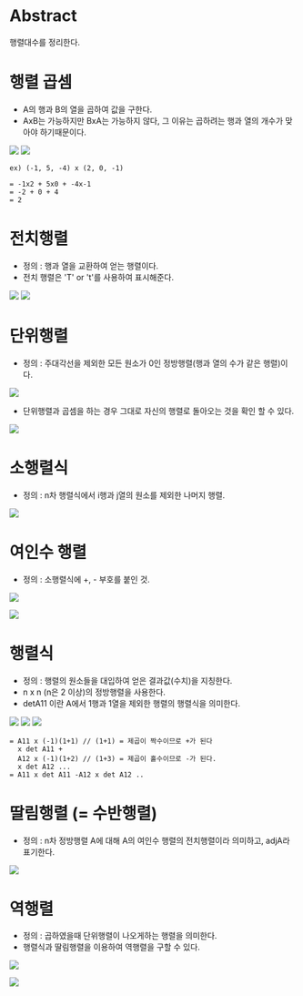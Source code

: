 # Abstract

행렬대수를 정리한다.

# 행렬 곱셈

+ A의 행과 B의 열을 곱하여 값을 구한다.
+ AxB는 가능하지만 BxA는 가능하지 않다, 그 이유는 곱하려는 행과 열의 개수가 맞아야 하기때문이다.

![](./Images/1.png)
![](./Images/2.png)

```
ex) (-1, 5, -4) x (2, 0, -1)

= -1x2 + 5x0 + -4x-1
= -2 + 0 + 4
= 2
``` 

# 전치행렬

+ 정의 : 행과 열을 교환하여 얻는 행렬이다.
+ 전치 행렬은 'T' or 't'를 사용하여 표시해준다. 

![](./Images/3.png)
![](./Images/4.png)

# 단위행렬

+ 정의 : 주대각선을 제외한 모든 원소가 0인 정방행렬(행과 열의 수가 같은 행렬)이다.

![](./Images/5.png)

+ 단위행렬과 곱셈을 하는 경우 그대로 자신의 행렬로 돌아오는 것을 확인 할 수 있다.

![](./Images/6.png)

# 소행렬식

+ 정의 : n차 행렬식에서 i행과 j열의 원소를 제외한 나머지 행렬.

![](./Images/10.png)

# 여인수 행렬

+ 정의 : 소행렬식에 +, - 부호를 붙인 것.

![](./Images/11.png)

![](./Images/12.png)

# 행렬식

+ 정의 : 행렬의 원소들을 대입하여 얻은 결과값(수치)을 지칭한다.
+ n x n (n은 2 이상)의 정방행렬을 사용한다.
+ detA11 이란 A에서 1행과 1열을 제외한 행렬의 행렬식을 의미한다.

![](./Images/7.png)
![](./Images/8.png)
![](./Images/9.png)

```
= A11 x (-1)(1+1) // (1+1) = 제곱이 짝수이므로 +가 된다 
  x det A11 + 
  A12 x (-1)(1+2) // (1+3) = 제곱이 홀수이므로 -가 된다.
  x det A12 ...
= A11 x det A11 -A12 x det A12 .. 
```

# 딸림행렬 (= 수반행렬)

+ 정의 : n차 정방행렬 A에 대해 A의 여인수 행렬의 전치행렬이라 의미하고, adjA라 표기한다.

![](./Images/13.png)

# 역행렬

+ 정의 : 곱하였을때 단위행렬이 나오게하는 행렬을 의미한다.
+ 행렬식과 딸림행렬을 이용하여 역행렬을 구할 수 있다.

![](./Images/14.png)

![](./Images/15.png)
